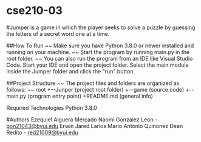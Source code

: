 # cse210-03

#Jumper is a game in which the player seeks to solve a puzzle by guessing the letters of a secret word one at a time.

##How To Run ~~ Make sure you have Python 3.8.0 or newer installed and running on your machine. ~~ Start the program by running main.py in the root folder. ~~ You can also run the program from an IDE like Visual Studio Code. Start your IDE and open the project folder. Select the main module inside the Jumper folder and click the "run" button.

##Project Structure ~~ The project files and folders are organized as follows: ~~ root +--Junper (project root folder) +--game (source code) +--main.py (program entry point) +README.md (general info)

Required Technologies
Python 3.8.0

#Authors
Ezequiel Alguera Mercado
Naomi Gonzalez Leon - gon21043@byui.edu
Erwin Jared Larios
Mario Antonio Quinonez
Dean Redito - red21009@byui.edu